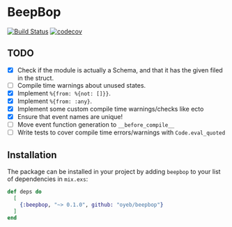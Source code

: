 # BeepBop

[![Build Status](https://travis-ci.org/oyeb/beepbop.svg?branch=develop)](https://travis-ci.org/oyeb/beepbop)
[![codecov](https://codecov.io/gh/oyeb/beepbop/branch/develop/graph/badge.svg)](https://codecov.io/gh/oyeb/beepbop)

## TODO

* [x] Check if the module is actually a Schema, and that it has the given filed in the struct.
* [ ] Compile time warnings about unused states.
* [x] Implement `%{from: %{not: []}}`.
* [x] Implement `%{from: :any}`.
* [x] Implement some custom compile time warnings/checks like ecto
* [x] Ensure that event names are unique!
* [ ] Move event function generation to `__before_compile__`
* [ ] Write tests to cover compile time errors/warnings with `Code.eval_quoted`

## Installation

The package can be installed in your project by adding `beepbop` to your list of
dependencies in `mix.exs`:

```elixir
def deps do
  [
    {:beepbop, "~> 0.1.0", github: "oyeb/beepbop"}
  ]
end
```
